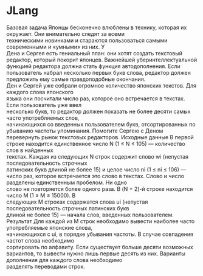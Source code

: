 # JLang

Базовая	задача
Японцы	бесконечно	влюблены	в	технику,	которая	их	окружает.	Они	внимательно	следят	за	всеми	
техническими	новинками	и	стараются	пользоваться	самыми	современными	и	«умными»	из	них.	У	
Дена	и	Сергея	есть	гениальный	план:	они	хотят	создать	текстовый	редактор,	который	покорит	
японцев.	Важнейшей	уберинтеллектуальной	функцией	редактора	должна	стать	функция	
автодополнения.	Если	пользователь	набрал	несколько	первых	букв	слова,	редактор	должен	
предложить	ему	самые	правдоподобные	окончания.	
Ден	и	Сергей	уже	собрали	огромное	количество	японских	текстов.	Для	каждого	слова	японского	
языка	они	посчитали	число	раз,	которое	оно	встречается	в	текстах.	Если	пользователь	уже	ввел	
несколько	букв,	то	редактор	должен	показать	не	более	десяти	самых	часто	употребляемых	слов,	
начинающихся	со	введенных	пользователем	букв,	отсортированных	по	убыванию	частоты	
упоминания.	
Помогите	Сергею	с	Деном	перевернуть	рынок	текстовых	редакторов.	
Исходные	данные
В	первой	строке	находится	единственное	число	N (1 ≤ N ≤ 105) — количество	слов	в	найденных	
текстах.	Каждая	из	следующих	N строк	содержит	слово	wi (непустая	последовательность	строчных	
латинских	букв	длиной	не	более	15)	и	целое	число	ni (1 ≤ ni ≤ 106) — число	раз,	которое	
встречается	это	слово	в	текстах.	Слово	и	число	разделены	единственным	пробелом.	Ни	одно	
слово	не	повторяется	более	одного	раза.	В	(N + 2)-й	строке	находится	число	M (1 ≤ M ≤ 15000).	В	
следующих	M строках	содержатся	слова	ui (непустая	последовательность	строчных	латинских	букв	
длиной	не	более	15) — начала	слов,	введенных	пользователем.	
Результат
Для	каждой	из	M строк	необходимо	вывести	наиболее	часто	употребляемые	японские	слова,	
начинающихся	с	ui,	в	порядке	убывания	частоты.	В	случае	совпадения	частот	слова	необходимо	
сортировать	по	алфавиту.	Если	существует	больше	десяти	возможных	вариантов,	то	вывести	
нужно	лишь	первые	десять	из	них.	Варианты	дополнения	для	каждого	слова	необходимо	
разделять	переводами	строк.
